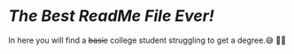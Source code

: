 # ***The Best ReadMe File Ever!***

In here you will find a ~~basic~~ college student struggling to get a degree.:sweat_smile: :sassy_man: 
